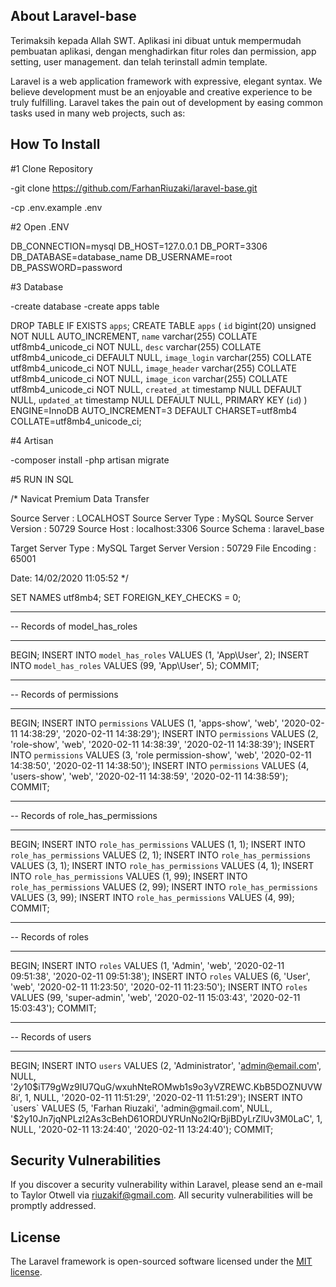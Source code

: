 ## About Laravel-base

Terimaksih kepada Allah SWT.
Aplikasi ini dibuat untuk mempermudah pembuatan aplikasi, dengan menghadirkan fitur roles dan permission, app setting, user management.
dan telah terinstall admin template.

Laravel is a web application framework with expressive, elegant syntax. We believe development must be an enjoyable and creative experience to be truly fulfilling. Laravel takes the pain out of development by easing common tasks used in many web projects, such as:

## How To Install

#1 Clone Repository

-git clone https://github.com/FarhanRiuzaki/laravel-base.git

-cp .env.example .env

#2 Open .ENV

DB_CONNECTION=mysql 
DB_HOST=127.0.0.1 
DB_PORT=3306 
DB_DATABASE=database_name 
DB_USERNAME=root 
DB_PASSWORD=password

#3 Database

-create database
-create apps table

DROP TABLE IF EXISTS `apps`;
CREATE TABLE `apps` (
  `id` bigint(20) unsigned NOT NULL AUTO_INCREMENT,
  `name` varchar(255) COLLATE utf8mb4_unicode_ci NOT NULL,
  `desc` varchar(255) COLLATE utf8mb4_unicode_ci DEFAULT NULL,
  `image_login` varchar(255) COLLATE utf8mb4_unicode_ci NOT NULL,
  `image_header` varchar(255) COLLATE utf8mb4_unicode_ci NOT NULL,
  `image_icon` varchar(255) COLLATE utf8mb4_unicode_ci NOT NULL,
  `created_at` timestamp NULL DEFAULT NULL,
  `updated_at` timestamp NULL DEFAULT NULL,
  PRIMARY KEY (`id`)
) ENGINE=InnoDB AUTO_INCREMENT=3 DEFAULT CHARSET=utf8mb4 COLLATE=utf8mb4_unicode_ci;

#4 Artisan

-composer install 
-php artisan migrate

#5 RUN IN SQL

/*
 Navicat Premium Data Transfer

 Source Server         : LOCALHOST
 Source Server Type    : MySQL
 Source Server Version : 50729
 Source Host           : localhost:3306
 Source Schema         : laravel_base

 Target Server Type    : MySQL
 Target Server Version : 50729
 File Encoding         : 65001

 Date: 14/02/2020 11:05:52
*/

SET NAMES utf8mb4;
SET FOREIGN_KEY_CHECKS = 0;


-- ----------------------------
-- Records of model_has_roles
-- ----------------------------
BEGIN;
INSERT INTO `model_has_roles` VALUES (1, 'App\\User', 2);
INSERT INTO `model_has_roles` VALUES (99, 'App\\User', 5);
COMMIT;


-- ----------------------------
-- Records of permissions
-- ----------------------------
BEGIN;
INSERT INTO `permissions` VALUES (1, 'apps-show', 'web', '2020-02-11 14:38:29', '2020-02-11 14:38:29');
INSERT INTO `permissions` VALUES (2, 'role-show', 'web', '2020-02-11 14:38:39', '2020-02-11 14:38:39');
INSERT INTO `permissions` VALUES (3, 'role permission-show', 'web', '2020-02-11 14:38:50', '2020-02-11 14:38:50');
INSERT INTO `permissions` VALUES (4, 'users-show', 'web', '2020-02-11 14:38:59', '2020-02-11 14:38:59');
COMMIT;

-- ----------------------------
-- Records of role_has_permissions
-- ----------------------------
BEGIN;
INSERT INTO `role_has_permissions` VALUES (1, 1);
INSERT INTO `role_has_permissions` VALUES (2, 1);
INSERT INTO `role_has_permissions` VALUES (3, 1);
INSERT INTO `role_has_permissions` VALUES (4, 1);
INSERT INTO `role_has_permissions` VALUES (1, 99);
INSERT INTO `role_has_permissions` VALUES (2, 99);
INSERT INTO `role_has_permissions` VALUES (3, 99);
INSERT INTO `role_has_permissions` VALUES (4, 99);
COMMIT;

-- ----------------------------
-- Records of roles
-- ----------------------------
BEGIN;
INSERT INTO `roles` VALUES (1, 'Admin', 'web', '2020-02-11 09:51:38', '2020-02-11 09:51:38');
INSERT INTO `roles` VALUES (6, 'User', 'web', '2020-02-11 11:23:50', '2020-02-11 11:23:50');
INSERT INTO `roles` VALUES (99, 'super-admin', 'web', '2020-02-11 15:03:43', '2020-02-11 15:03:43');
COMMIT;

-- ----------------------------
-- Records of users
-- ----------------------------
BEGIN;
INSERT INTO `users` VALUES (2, 'Administrator', 'admin@email.com', NULL, '$2y$10$iT79gWz9IU7QuG/wxuhNteROMwb1s9o3yVZREWC.KbB5DOZNUVW8i', 1, NULL, '2020-02-11 11:51:29', '2020-02-11 11:51:29');
INSERT INTO `users` VALUES (5, 'Farhan Riuzaki', 'admin@gmail.com', NULL, '$2y$10$Jn7jqNPLzI2As3cBehD61ORDUYRUnNo2lQrBjiBDyLrZlUv3M0LaC', 1, NULL, '2020-02-11 13:24:40', '2020-02-11 13:24:40');
COMMIT;



## Security Vulnerabilities

If you discover a security vulnerability within Laravel, please send an e-mail to Taylor Otwell via [riuzakif@gmail.com](mailto:riuzakif@gmail.com). All security vulnerabilities will be promptly addressed.

## License

The Laravel framework is open-sourced software licensed under the [MIT license](https://opensource.org/licenses/MIT).
